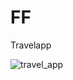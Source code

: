 # FF
Travelapp


![travel_app](https://user-images.githubusercontent.com/64730850/172789231-1aa4e438-7a92-4f21-b70d-d9b7f89fe93f.gif)
